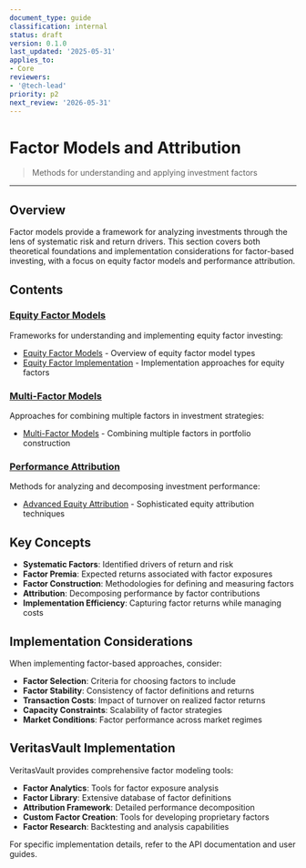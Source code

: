 ```yaml
---
document_type: guide
classification: internal
status: draft
version: 0.1.0
last_updated: '2025-05-31'
applies_to:
- Core
reviewers:
- '@tech-lead'
priority: p2
next_review: '2026-05-31'
---
```


# Factor Models and Attribution

> Methods for understanding and applying investment factors

---

## Overview

Factor models provide a framework for analyzing investments through the lens of systematic risk and return drivers. This section covers both theoretical foundations and implementation considerations for factor-based investing, with a focus on equity factor models and performance attribution.

## Contents

### [Equity Factor Models](./equity-factors/index.md)

Frameworks for understanding and implementing equity factor investing:
* [Equity Factor Models](./equity-factors/equity-factor-models.md) - Overview of equity factor model types
* [Equity Factor Implementation](./equity-factors/equity-factor-implementation.md) - Implementation approaches for equity factors

### [Multi-Factor Models](./multi-factor/index.md)

Approaches for combining multiple factors in investment strategies:
* [Multi-Factor Models](./multi-factor/multi-factor-models.md) - Combining multiple factors in portfolio construction

### [Performance Attribution](./attribution/index.md)

Methods for analyzing and decomposing investment performance:
* [Advanced Equity Attribution](./attribution/advanced-equity-attribution.md) - Sophisticated equity attribution techniques

## Key Concepts

* **Systematic Factors**: Identified drivers of return and risk
* **Factor Premia**: Expected returns associated with factor exposures
* **Factor Construction**: Methodologies for defining and measuring factors
* **Attribution**: Decomposing performance by factor contributions
* **Implementation Efficiency**: Capturing factor returns while managing costs

## Implementation Considerations

When implementing factor-based approaches, consider:

* **Factor Selection**: Criteria for choosing factors to include
* **Factor Stability**: Consistency of factor definitions and returns
* **Transaction Costs**: Impact of turnover on realized factor returns
* **Capacity Constraints**: Scalability of factor strategies
* **Market Conditions**: Factor performance across market regimes

## VeritasVault Implementation

VeritasVault provides comprehensive factor modeling tools:

* **Factor Analytics**: Tools for factor exposure analysis
* **Factor Library**: Extensive database of factor definitions
* **Attribution Framework**: Detailed performance decomposition
* **Custom Factor Creation**: Tools for developing proprietary factors
* **Factor Research**: Backtesting and analysis capabilities

For specific implementation details, refer to the API documentation and user guides.